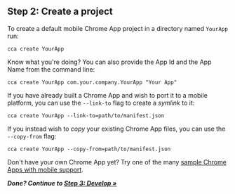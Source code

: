 ## Step 2: Create a project

To create a default mobile Chrome App project in a directory named `YourApp` run:

    cca create YourApp

Know what you're doing? You can also provide the App Id and the App Name from the command line:

    cca create YourApp com.your.company.YourApp "Your App"

If you have already built a Chrome App and wish to port it to a mobile platform, you can use the `--link-to` flag to create a _symlink_ to it:

    cca create YourApp --link-to=path/to/manifest.json

If you instead wish to _copy_ your existing Chrome App files, you can use the `--copy-from` flag:

    cca create YourApp --copy-from=path/to/manifest.json

Don't have your own Chrome App yet? Try one of the many [sample Chrome Apps with mobile support](https://github.com/GoogleChrome/chrome-app-samples#mobile-support).

_**Done? Continue to [Step 3: Develop &raquo;](Develop.md)**_
